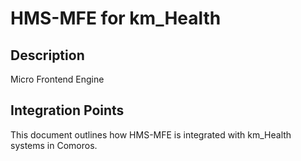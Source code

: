 # HMS-MFE for km_Health

## Description

Micro Frontend Engine

## Integration Points

This document outlines how HMS-MFE is integrated with km_Health systems in Comoros.

